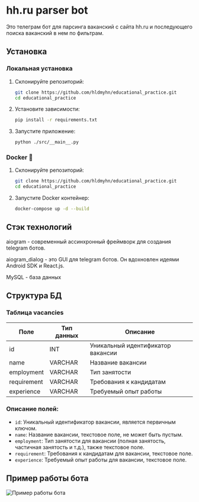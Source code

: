 # hh.ru parser bot

Это телеграм бот для парсинга ваканский с сайта hh.ru и последующего поиска ваканский в нем по фильтрам.

## Установка

### Локальная установка

1. Склонируйте репозиторий:
     ```bash
     git clone https://github.com/hldmyhn/educational_practice.git
     cd educational_practice
     ```

2. Установите зависимости:
     ```bash
     pip install -r requirements.txt
     ```

3. Запустите приложение:
     ```bash
     python ./src/__main__.py
     ```

### Docker 🐳

1. Склонируйте репозиторий:

    ```bash
    git clone https://github.com/hldmyhn/educational_practice.git
    cd educational_practice
    ```

2. Запустите Docker контейнер:

    ```bash
    docker-compose up -d --build
    ```

## Стэк технологий

aiogram - современный ассинхронный фреймворк для создания telegram ботов.

aiogram_dialog - это GUI для telegram ботов. Он вдохновлен идеями Android SDK и React.js.

MySQL - база данных

## Структура БД

### Таблица vacancies

| Поле        | Тип данных | Описание                          |
|-------------|------------|-----------------------------------|
| id          | INT        | Уникальный идентификатор вакансии |
| name        | VARCHAR    | Название вакансии                 |
| employment  | VARCHAR    | Тип занятости                     |
| requirement | VARCHAR    | Требования к кандидатам           |
| experience  | VARCHAR    | Требуемый опыт работы             |

### Описание полей:

- `id`: Уникальный идентификатор вакансии, является первичным ключом.
- `name`: Название вакансии, текстовое поле, не может быть пустым.
- `employment`: Тип занятости для вакансии (полная занятость, частичная занятость и т.д.), также текстовое поле.
- `requirement`: Требования к кандидатам для вакансии, текстовое поле.
- `experience`: Требуемый опыт работы для вакансии, текстовое поле.

## Пример работы бота
![Пример работы бота](/video/1.gif)